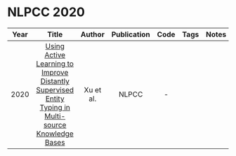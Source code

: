 # NLPCC 2020

| Year |                                                                             Title                                                                              |  Author   | Publication | Code | Tags | Notes |
|:----:|:--------------------------------------------------------------------------------------------------------------------------------------------------------------:|:---------:|:-----------:|:----:|:----:|:-----:|
| 2020 | [Using Active Learning to Improve Distantly Supervised Entity Typing in Multi-source Knowledge Bases](https://dl.acm.org/doi/abs/10.1007/978-3-030-60450-9_18) | Xu et al. |    NLPCC    |  -   |      |       |
